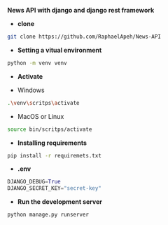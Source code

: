 **News API with django and django rest framework**

- **clone** <br>

```bash
git clone https://github.com/RaphaelApeh/News-API
```
- __Setting a vitual environment__
```bash
python -m venv venv
```
- <b>Activate</b>
* Windows
```bash
.\venv\scritps\activate
```
* MacOS or Linux
```bash
source bin/scritps/activate
```
- **Installing requirements**
```bash
pip install -r requiremets.txt
```
- **.env**
```python
DJANGO_DEBUG=True
DJANGO_SECRET_KEY="secret-key"
```
- **Run the development server**
```bash
python manage.py runserver
```